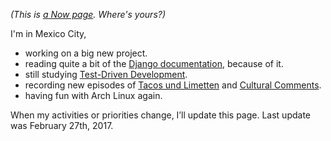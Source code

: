 <!-- 
.. title: What I'm doing at the moment
.. slug: now
.. date: 2016-06-22 17:44:06 UTC-05:00
.. tags: 
.. category: 
.. link: 
.. description: 
.. type: text
-->

*(This is [a Now page](http://nownownow.com/about). Where's yours?)*


I'm in Mexico City,

- working on a big new project.
- reading quite a bit of the [Django documentation](https://docs.djangoproject.com/en/1.10/), because of it.
- still studying [Test-Driven Development](http://www.obeythetestinggoat.com/).
- recording new episodes of [Tacos und Limetten](http://tacosundlimetten.de/) and [Cultural Comments](http://podcast.c3s.cc/).
- having fun with Arch Linux again.
<!-- - still keeping my clients' WordPress sites running and humming. -->
<!-- - preparing for our next trip to the South Mexican jungle.-->
<!-- - studying [User Story Mapping](http://shop.oreilly.com/product/0636920033851.do).-->
<!-- - reading lots of stupid start-up/silicon valley books. Because reasons.-->
<!-- - working on client projects in [Kirby](https://getkirby.com/).-->
<!-- - running and [Reggae CDMX](https://reggae-cdmx.com), a comprehensive event calendar for the Reggae and Dub scene in Mexico City.-->


When my activities or priorities change, I’ll update this page. Last update was February 27th, 2017.
